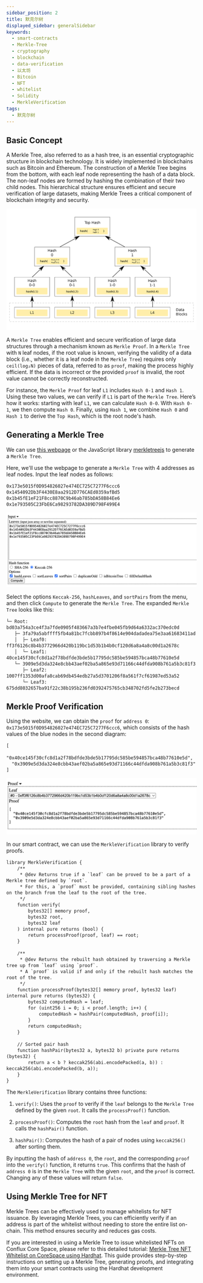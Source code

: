 ```yaml
---
sidebar_position: 2
title: 默克尔树
displayed_sidebar: generalSidebar
keywords:
  - smart-contracts
  - Merkle-Tree
  - cryptography
  - blockchain
  - data-verification
  - 以太坊
  - Bitcoin
  - NFT
  - whitelist
  - Solidity
  - MerkleVerification
tags:
  - 默克尔树
---
```


## Basic Concept

A Merkle Tree, also referred to as a hash tree, is an essential cryptographic structure in blockchain technology. It is widely implemented in blockchains such as Bitcoin and Ethereum. The construction of a Merkle Tree begins from the bottom, with each leaf node representing the hash of a data block. The non-leaf nodes are formed by hashing the combination of their two child nodes. This hierarchical structure ensures efficient and secure verification of large datasets, making Merkle Trees a critical component of blockchain integrity and security.

![Generating Merkle Tree](../../image/merkle-tree.png)

A `Merkle Tree` enables efficient and secure verification of large data structures through a mechanism known as `Merkle Proof`. In a `Merkle Tree` with `N` leaf nodes, if the root value is known, verifying the validity of a data block (i.e., whether it is a leaf node in the `Merkle Tree`) requires only `ceil(log₂N)` pieces of data, referred to as `proof`, making the process highly efficient. If the data is incorrect or the provided `proof` is invalid, the root value cannot be correctly reconstructed.

For instance, the `Merkle Proof` for leaf `L1` includes `Hash 0-1` and `Hash 1`. Using these two values, we can verify if `L1` is part of the `Merkle Tree`. Here’s how it works: starting with leaf `L1`, we can calculate `Hash 0-0`. With `Hash 0-1`, we then compute `Hash 0`. Finally, using `Hash 1`, we combine `Hash 0` and `Hash 1` to derive the `Top Hash`, which is the root node's hash.

## Generating a Merkle Tree

We can use [this webpage](https://lab.miguelmota.com/merkletreejs/example/) or the JavaScript library [merkletreejs](https://github.com/miguelmota/merkletreejs) to generate a `Merkle Tree`.

Here, we'll use the webpage to generate a `Merkle Tree` with 4 addresses as leaf nodes. Input the leaf nodes as follows:

```solidity
0x173e5015f0D954826027e474EC725C7277F6ccc6
0x1454092Db3F4430E8aa2912D776CAEd0359afBd5
0x1b45fE1eF21F8cc8870C9b46ab785bDA58B84Ee6
0x1e793505C23FbE6Ca98293782DA389D798F499E4
```

![Merkle Proof](../../image/merkle-tree-tool.png)

Select the options `Keccak-256`, `hashLeaves`, and `sortPairs` from the menu, and then click `Compute` to generate the `Merkle Tree`. The expanded `Merkle Tree` looks like this:

```
└─ Root: bd03a754a3ce4f3a7fde0905f483667a3b7e4fbe045fb9d64a6332ac370edc0d
   ├─ 3fa79a5abffff5fb4a81bc7fcbb897b4f8614e904dadadea75e3aa61683411ad
   │  ├─ Leaf0: ff3f6126c8b4b3772966d420b119bc1d53b1b4b0cf120d6a8a4a8c00d1a2678c
   │  └─ Leaf1: 40ce145f30cfc8d1a2f78bdfde3bde5b17795dc585be594857bca48b77610e5d
   └─ 3909e5d3da324e8cbb43aef02ba5a865e93d71166c44dfda908b761a5b3c81f3
      ├─ Leaf2: 1007ff1353d00afa8cab69db454edb27a5d3701206f8a561f7cf61987ed53a52
      └─ Leaf3: 675dd8032657ba91f22c38b195b236fd0392475765cb348702fd5fe2b273becd
```

## Merkle Proof Verification

Using the website, we can obtain the `proof` for `address 0`: `0x173e5015f0D954826027e474EC725C7277F6ccc6`, which consists of the hash values of the blue nodes in the second diagram:

```solidity
[
  "0x40ce145f30cfc8d1a2f78bdfde3bde5b17795dc585be594857bca48b77610e5d",
  "0x3909e5d3da324e8cbb43aef02ba5a865e93d71166c44dfda908b761a5b3c81f3"
]
```

![Merkle Proof](../../image/merkle-tree-proof.png)

In our smart contract, we can use the `MerkleVerification` library to verify proofs.

```solidity
library MerkleVerification {
    /**
     * @dev Returns true if a `leaf` can be proved to be a part of a Merkle tree defined by `root`.
     * For this, a `proof` must be provided, containing sibling hashes on the branch from the leaf to the root of the tree.
     */
    function verify(
        bytes32[] memory proof,
        bytes32 root,
        bytes32 leaf
    ) internal pure returns (bool) {
        return processProof(proof, leaf) == root;
    }

    /**
     * @dev Returns the rebuilt hash obtained by traversing a Merkle tree up from `leaf` using `proof`.
     * A `proof` is valid if and only if the rebuilt hash matches the root of the tree.
     */
    function processProof(bytes32[] memory proof, bytes32 leaf) internal pure returns (bytes32) {
        bytes32 computedHash = leaf;
        for (uint256 i = 0; i < proof.length; i++) {
            computedHash = hashPair(computedHash, proof[i]);
        }
        return computedHash;
    }

    // Sorted pair hash
    function hashPair(bytes32 a, bytes32 b) private pure returns (bytes32) {
        return a < b ? keccak256(abi.encodePacked(a, b)) : keccak256(abi.encodePacked(b, a));
    }
}
```

The `MerkleVerification` library contains three functions:

1. `verify()`: Uses the `proof` to verify if the `leaf` belongs to the `Merkle Tree` defined by the given `root`. It calls the `processProof()` function.

2. `processProof()`: Computes the `root` hash from the `leaf` and `proof`. It calls the `hashPair()` function.

3. `hashPair()`: Computes the hash of a pair of nodes using `keccak256()` after sorting them.

By inputting the hash of `address 0`, the `root`, and the corresponding `proof` into the `verify()` function, it returns `true`. This confirms that the hash of `address 0` is in the `Merkle Tree` with the given `root`, and the `proof` is correct. Changing any of these values will return `false`.

## Using Merkle Tree for NFT

Merkle Trees can be effectively used to manage whitelists for NFT issuance. By leveraging Merkle Trees, you can efficiently verify if an address is part of the whitelist without needing to store the entire list on-chain. This method ensures security and reduces gas costs.

If you are interested in using a Merkle Tree to issue whitelisted NFTs on Conflux Core Space, please refer to this detailed tutorial: [Merkle Tree NFT Whitelist on CoreSpace using Hardhat](docs/core/tutorials/nft-tutorials/whitelists). This guide provides step-by-step instructions on setting up a Merkle Tree, generating proofs, and integrating them into your smart contracts using the Hardhat development environment.